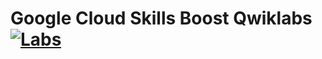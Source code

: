 # Google Cloud Skills Boost Qwiklabs [![Labs][Labs]](Labs)


[Labs]:                 https://img.shields.io/badge/Labs-Guide-brightgreen
